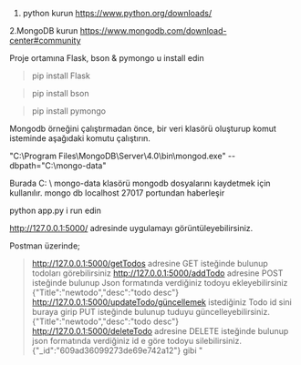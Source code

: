 1. python kurun 
https://www.python.org/downloads/   

 2.MongoDB kurun
 https://www.mongodb.com/download-center#community 

Proje ortamına Flask, bson & pymongo u install edin
>pip install Flask

>pip install bson

>pip install pymongo

Mongodb örneğini çalıştırmadan önce, bir veri klasörü oluşturup  komut isteminde aşağıdaki komutu çalıştırın.

"C:\Program Files\MongoDB\Server\4.0\bin\mongod.exe" --dbpath="C:\mongo-data"

Burada C: \ mongo-data klasörü mongodb dosyalarını kaydetmek için kullanılır.
mongo db localhost 27017 portundan haberleşir

python app.py i run edin

http://127.0.0.1:5000/ adresinde uygulamayı görüntüleyebilirsiniz.

Postman üzerinde;

>   http://127.0.0.1:5000/getTodos adresine GET isteğinde bulunup todoları görebilirsiniz
>   http://127.0.0.1:5000/addTodo adresine POST isteğinde bulunup Json formatında verdiğiniz todoyu ekleyebilirsiniz {"Title":"newtodo","desc":"todo desc"}
>   http://127.0.0.1:5000/updateTodo/güncellemek istediğiniz Todo id sini buraya girip  PUT isteğinde bulunup tuduyu güncelleyebilirsiniz.  {"Title":"newtodo","desc":"todo desc"}
>   http://127.0.0.1:5000/deleteTodo adresine DELETE isteğinde bulunup json formatında verdiğiniz id e göre todoyu silebilirsiniz. {"_id":"609ad36099273de69e742a12"} gibi
"
